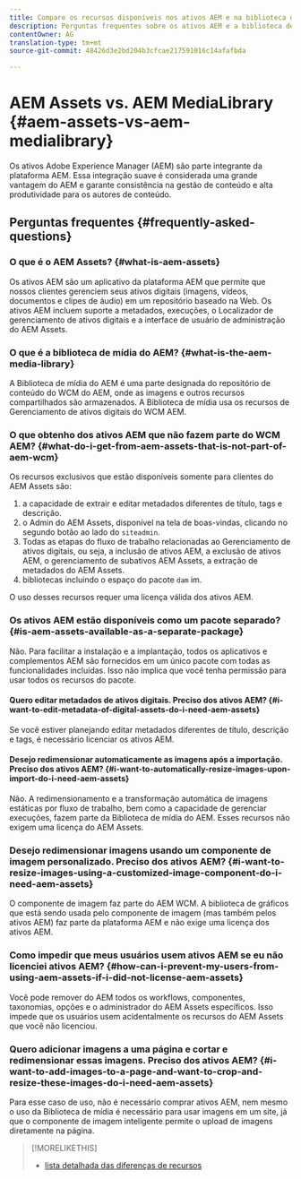 ```yaml
---
title: Compare os recursos disponíveis nos ativos AEM e na biblioteca de mídia do AEM
description: Perguntas frequentes sobre os ativos AEM e a biblioteca de mídia do AEM, incluindo as diferenças.
contentOwner: AG
translation-type: tm+mt
source-git-commit: 48426d3e2bd204b3cfcae217591016c14afafbda

---
```



# AEM Assets vs. AEM MediaLibrary {#aem-assets-vs-aem-medialibrary}

Os ativos Adobe Experience Manager (AEM) são parte integrante da plataforma AEM. Essa integração suave é considerada uma grande vantagem do AEM e garante consistência na gestão de conteúdo e alta produtividade para os autores de conteúdo.

## Perguntas frequentes {#frequently-asked-questions}

### O que é o AEM Assets? {#what-is-aem-assets}

Os ativos AEM são um aplicativo da plataforma AEM que permite que nossos clientes gerenciem seus ativos digitais (imagens, vídeos, documentos e clipes de áudio) em um repositório baseado na Web. Os ativos AEM incluem suporte a metadados, execuções, o Localizador de gerenciamento de ativos digitais e a interface de usuário de administração do AEM Assets.

### O que é a biblioteca de mídia do AEM? {#what-is-the-aem-media-library}

A Biblioteca de mídia do AEM é uma parte designada do repositório de conteúdo do WCM do AEM, onde as imagens e outros recursos compartilhados são armazenados. A Biblioteca de mídia usa os recursos de Gerenciamento de ativos digitais do WCM AEM.

### O que obtenho dos ativos AEM que não fazem parte do WCM AEM? {#what-do-i-get-from-aem-assets-that-is-not-part-of-aem-wcm}

Os recursos exclusivos que estão disponíveis somente para clientes do AEM Assets são:

1. a capacidade de extrair e editar metadados diferentes de título, tags e descrição.
1. o Admin do AEM Assets, disponível na tela de boas-vindas, clicando no segundo botão ao lado do `siteadmin`.
1. Todas as etapas do fluxo de trabalho relacionadas ao Gerenciamento de ativos digitais, ou seja, a inclusão de ativos AEM, a exclusão de ativos AEM, o gerenciamento de subativos AEM Assets, a extração de metadados do AEM Assets.
1. bibliotecas incluindo o espaço do pacote `dam` im.

O uso desses recursos requer uma licença válida dos ativos AEM.

### Os ativos AEM estão disponíveis como um pacote separado? {#is-aem-assets-available-as-a-separate-package}

Não. Para facilitar a instalação e a implantação, todos os aplicativos e complementos AEM são fornecidos em um único pacote com todas as funcionalidades incluídas. Isso não implica que você tenha permissão para usar todos os recursos do pacote.

#### Quero editar metadados de ativos digitais. Preciso dos ativos AEM? {#i-want-to-edit-metadata-of-digital-assets-do-i-need-aem-assets}

Se você estiver planejando editar metadados diferentes de título, descrição e tags, é necessário licenciar os ativos AEM.

#### Desejo redimensionar automaticamente as imagens após a importação. Preciso dos ativos AEM? {#i-want-to-automatically-resize-images-upon-import-do-i-need-aem-assets}

Não. A redimensionamento e a transformação automática de imagens estáticas por fluxo de trabalho, bem como a capacidade de gerenciar execuções, fazem parte da Biblioteca de mídia do AEM. Esses recursos não exigem uma licença do AEM Assets.

### Desejo redimensionar imagens usando um componente de imagem personalizado. Preciso dos ativos AEM? {#i-want-to-resize-images-using-a-customized-image-component-do-i-need-aem-assets}

O componente de imagem faz parte do AEM WCM. A biblioteca de gráficos que está sendo usada pelo componente de imagem (mas também pelos ativos AEM) faz parte da plataforma AEM e não exige uma licença dos ativos AEM.

### Como impedir que meus usuários usem ativos AEM se eu não licenciei ativos AEM? {#how-can-i-prevent-my-users-from-using-aem-assets-if-i-did-not-license-aem-assets}

Você pode remover do AEM todos os workflows, componentes, taxonomias, opções e o administrador do AEM Assets específicos. Isso impede que os usuários usem acidentalmente os recursos do AEM Assets que você não licenciou.

### Quero adicionar imagens a uma página e cortar e redimensionar essas imagens. Preciso dos ativos AEM? {#i-want-to-add-images-to-a-page-and-want-to-crop-and-resize-these-images-do-i-need-aem-assets}

Para esse caso de uso, não é necessário comprar ativos AEM, nem mesmo o uso da Biblioteca de mídia é necessário para usar imagens em um site, já que o componente de imagem inteligente permite o upload de imagens diretamente na página.

>[!MORELIKETHIS]
>
>* [lista detalhada das diferenças de recursos](https://docs.adobe.com/content/help/en/experience-manager-65/assets/administer/medialibrary.html#listoffeatures)

